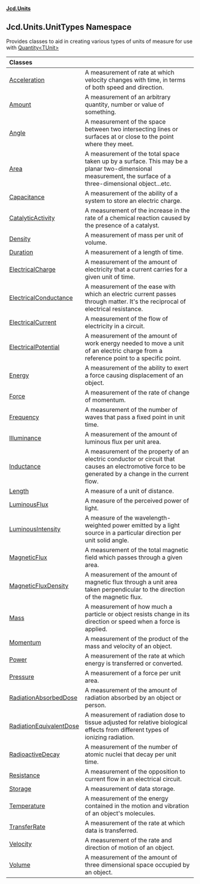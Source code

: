 #### [Jcd.Units](index.md 'index')

## Jcd.Units.UnitTypes Namespace

Provides classes to aid in creating various types of units of measure
for use with [Quantity&lt;TUnit&gt;](Quantity_TUnit_.md 'Jcd.Units.Quantity<TUnit>')

| Classes | |
| :--- | :--- |
| [Acceleration](Acceleration.md 'Jcd.Units.UnitTypes.Acceleration') | A measurement of rate at which velocity changes with time, in terms of both speed and direction. |
| [Amount](Amount.md 'Jcd.Units.UnitTypes.Amount') | A measurement of an arbitrary quantity, number or value of something. |
| [Angle](Angle.md 'Jcd.Units.UnitTypes.Angle') | A measurement of the space between two intersecting lines or surfaces at or close to the point where they meet. |
| [Area](Area.md 'Jcd.Units.UnitTypes.Area') | A measurement of the total space taken up by a surface. This may be a planar two-dimensional measurement, the surface of a three-dimensional object...etc. |
| [Capacitance](Capacitance.md 'Jcd.Units.UnitTypes.Capacitance') | A measurement of the ability of a system to store an electric charge. |
| [CatalyticActivity](CatalyticActivity.md 'Jcd.Units.UnitTypes.CatalyticActivity') | A measurement of the increase in the rate of a chemical reaction caused by the presence of a catalyst. |
| [Density](Density.md 'Jcd.Units.UnitTypes.Density') | A measurement of mass per unit of volume. |
| [Duration](Duration.md 'Jcd.Units.UnitTypes.Duration') | A measurement of a length of time. |
| [ElectricalCharge](ElectricalCharge.md 'Jcd.Units.UnitTypes.ElectricalCharge') | A measurement of the amount of electricity that a current carries for a given unit of time. |
| [ElectricalConductance](ElectricalConductance.md 'Jcd.Units.UnitTypes.ElectricalConductance') | A measurement of the ease with which an electric current passes through matter. It's the reciprocal of electrical resistance. |
| [ElectricalCurrent](ElectricalCurrent.md 'Jcd.Units.UnitTypes.ElectricalCurrent') | A measurement of the flow of electricity in a circuit. |
| [ElectricalPotential](ElectricalPotential.md 'Jcd.Units.UnitTypes.ElectricalPotential') | A measurement of the amount of work energy needed to move a unit of an electric charge from a reference point to a specific point. |
| [Energy](Energy.md 'Jcd.Units.UnitTypes.Energy') | A measurement of the ability to exert a force causing displacement of an object. |
| [Force](Force.md 'Jcd.Units.UnitTypes.Force') | A measurement of the rate of change of momentum. |
| [Frequency](Frequency.md 'Jcd.Units.UnitTypes.Frequency') | A measurement of the number of waves that pass a fixed point in unit time. |
| [Illuminance](Illuminance.md 'Jcd.Units.UnitTypes.Illuminance') | A measurement of the amount of luminous flux per unit area. |
| [Inductance](Inductance.md 'Jcd.Units.UnitTypes.Inductance') | A measurement of the property of an electric conductor or circuit that causes an electromotive force to be generated by a change in the current flow. |
| [Length](Length.md 'Jcd.Units.UnitTypes.Length') | A measure of a unit of distance. |
| [LuminousFlux](LuminousFlux.md 'Jcd.Units.UnitTypes.LuminousFlux') | A measure of the perceived power of light. |
| [LuminousIntensity](LuminousIntensity.md 'Jcd.Units.UnitTypes.LuminousIntensity') | A measure of the wavelength-weighted power emitted by a light source in a particular direction per unit solid angle. |
| [MagneticFlux](MagneticFlux.md 'Jcd.Units.UnitTypes.MagneticFlux') | A measurement of the total magnetic field which passes through a given area. |
| [MagneticFluxDensity](MagneticFluxDensity.md 'Jcd.Units.UnitTypes.MagneticFluxDensity') | A measurement of the amount of magnetic flux through a unit area taken perpendicular to the direction of the magnetic flux. |
| [Mass](Mass.md 'Jcd.Units.UnitTypes.Mass') | A measurement of how much a particle or object resists change in its direction or speed when a force is applied. |
| [Momentum](Momentum.md 'Jcd.Units.UnitTypes.Momentum') | A measurement of the product of the mass and velocity of an object. |
| [Power](Power.md 'Jcd.Units.UnitTypes.Power') | A measurement of the rate at which energy is transferred or converted. |
| [Pressure](Pressure.md 'Jcd.Units.UnitTypes.Pressure') | A measurement of a force per unit area. |
| [RadiationAbsorbedDose](RadiationAbsorbedDose.md 'Jcd.Units.UnitTypes.RadiationAbsorbedDose') | A measurement of the amount of radiation absorbed by an object or person. |
| [RadiationEquivalentDose](RadiationEquivalentDose.md 'Jcd.Units.UnitTypes.RadiationEquivalentDose') | A measurement of radiation dose to tissue adjusted for relative biological effects from different types of ionizing radiation. |
| [RadioactiveDecay](RadioactiveDecay.md 'Jcd.Units.UnitTypes.RadioactiveDecay') | A measurement of the number of atomic nuclei that decay per unit time. |
| [Resistance](Resistance.md 'Jcd.Units.UnitTypes.Resistance') | A measurement of the opposition to current flow in an electrical circuit. |
| [Storage](Storage.md 'Jcd.Units.UnitTypes.Storage') | A measurement of data storage. |
| [Temperature](Temperature.md 'Jcd.Units.UnitTypes.Temperature') | A measurement of the energy contained in the motion and vibration of an object's molecules. |
| [TransferRate](TransferRate.md 'Jcd.Units.UnitTypes.TransferRate') | A measurement of the rate at which data is transferred. |
| [Velocity](Velocity.md 'Jcd.Units.UnitTypes.Velocity') | A measurement of the rate and direction of motion of an object. |
| [Volume](Volume.md 'Jcd.Units.UnitTypes.Volume') | A measurement of the amount of three dimensional space occupied by an object. |
